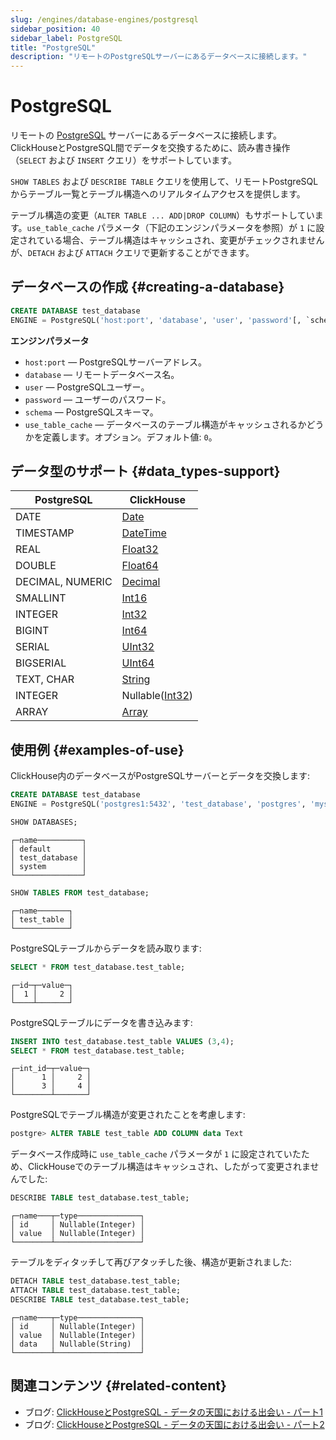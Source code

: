```yaml
---
slug: /engines/database-engines/postgresql
sidebar_position: 40
sidebar_label: PostgreSQL
title: "PostgreSQL"
description: "リモートのPostgreSQLサーバーにあるデータベースに接続します。"
---
```



# PostgreSQL

リモートの [PostgreSQL](https://www.postgresql.org) サーバーにあるデータベースに接続します。ClickHouseとPostgreSQL間でデータを交換するために、読み書き操作（`SELECT` および `INSERT` クエリ）をサポートしています。

`SHOW TABLES` および `DESCRIBE TABLE` クエリを使用して、リモートPostgreSQLからテーブル一覧とテーブル構造へのリアルタイムアクセスを提供します。

テーブル構造の変更（`ALTER TABLE ... ADD|DROP COLUMN`）もサポートしています。`use_table_cache` パラメータ（下記のエンジンパラメータを参照）が `1` に設定されている場合、テーブル構造はキャッシュされ、変更がチェックされませんが、`DETACH` および `ATTACH` クエリで更新することができます。

## データベースの作成 {#creating-a-database}

``` sql
CREATE DATABASE test_database
ENGINE = PostgreSQL('host:port', 'database', 'user', 'password'[, `schema`, `use_table_cache`]);
```

**エンジンパラメータ**

- `host:port` — PostgreSQLサーバーアドレス。
- `database` — リモートデータベース名。
- `user` — PostgreSQLユーザー。
- `password` — ユーザーのパスワード。
- `schema` — PostgreSQLスキーマ。
- `use_table_cache` — データベースのテーブル構造がキャッシュされるかどうかを定義します。オプション。デフォルト値: `0`。

## データ型のサポート {#data_types-support}

| PostgreSQL       | ClickHouse                                                   |
|------------------|--------------------------------------------------------------|
| DATE             | [Date](../../sql-reference/data-types/date.md)               |
| TIMESTAMP        | [DateTime](../../sql-reference/data-types/datetime.md)       |
| REAL             | [Float32](../../sql-reference/data-types/float.md)           |
| DOUBLE           | [Float64](../../sql-reference/data-types/float.md)           |
| DECIMAL, NUMERIC | [Decimal](../../sql-reference/data-types/decimal.md)         |
| SMALLINT         | [Int16](../../sql-reference/data-types/int-uint.md)          |
| INTEGER          | [Int32](../../sql-reference/data-types/int-uint.md)          |
| BIGINT           | [Int64](../../sql-reference/data-types/int-uint.md)          |
| SERIAL           | [UInt32](../../sql-reference/data-types/int-uint.md)         |
| BIGSERIAL        | [UInt64](../../sql-reference/data-types/int-uint.md)         |
| TEXT, CHAR       | [String](../../sql-reference/data-types/string.md)           |
| INTEGER          | Nullable([Int32](../../sql-reference/data-types/int-uint.md))|
| ARRAY            | [Array](../../sql-reference/data-types/array.md)             |


## 使用例 {#examples-of-use}

ClickHouse内のデータベースがPostgreSQLサーバーとデータを交換します:

``` sql
CREATE DATABASE test_database
ENGINE = PostgreSQL('postgres1:5432', 'test_database', 'postgres', 'mysecretpassword', 'schema_name',1);
```

``` sql
SHOW DATABASES;
```

``` text
┌─name──────────┐
│ default       │
│ test_database │
│ system        │
└───────────────┘
```

``` sql
SHOW TABLES FROM test_database;
```

``` text
┌─name───────┐
│ test_table │
└────────────┘
```

PostgreSQLテーブルからデータを読み取ります:

``` sql
SELECT * FROM test_database.test_table;
```

``` text
┌─id─┬─value─┐
│  1 │     2 │
└────┴───────┘
```

PostgreSQLテーブルにデータを書き込みます:

``` sql
INSERT INTO test_database.test_table VALUES (3,4);
SELECT * FROM test_database.test_table;
```

``` text
┌─int_id─┬─value─┐
│      1 │     2 │
│      3 │     4 │
└────────┴───────┘
```

PostgreSQLでテーブル構造が変更されたことを考慮します:

``` sql
postgre> ALTER TABLE test_table ADD COLUMN data Text
```

データベース作成時に `use_table_cache` パラメータが `1` に設定されていたため、ClickHouseでのテーブル構造はキャッシュされ、したがって変更されませんでした:

``` sql
DESCRIBE TABLE test_database.test_table;
```
``` text
┌─name───┬─type──────────────┐
│ id     │ Nullable(Integer) │
│ value  │ Nullable(Integer) │
└────────┴───────────────────┘
```

テーブルをディタッチして再びアタッチした後、構造が更新されました:

``` sql
DETACH TABLE test_database.test_table;
ATTACH TABLE test_database.test_table;
DESCRIBE TABLE test_database.test_table;
```
``` text
┌─name───┬─type──────────────┐
│ id     │ Nullable(Integer) │
│ value  │ Nullable(Integer) │
│ data   │ Nullable(String)  │
└────────┴───────────────────┘
```

## 関連コンテンツ {#related-content}

- ブログ: [ClickHouseとPostgreSQL - データの天国における出会い - パート1](https://clickhouse.com/blog/migrating-data-between-clickhouse-postgres)
- ブログ: [ClickHouseとPostgreSQL - データの天国における出会い - パート2](https://clickhouse.com/blog/migrating-data-between-clickhouse-postgres-part-2)
